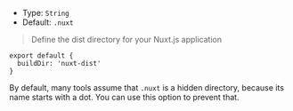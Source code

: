 
- Type: `String`
- Default: `.nuxt`

> Define the dist directory for your Nuxt.js application

```js{}[nuxt.config.js]
export default {
  buildDir: 'nuxt-dist'
}
```

By default, many tools assume that `.nuxt` is a hidden directory, because its name starts with a dot. You can use this option to prevent that.
